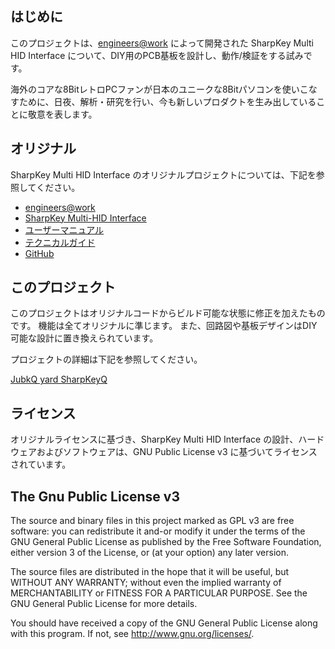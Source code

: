 ## はじめに
このプロジェクトは、[engineers@work](https://eaw.app/) によって開発された SharpKey Multi HID Interface について、DIY用のPCB基板を設計し、動作/検証をする試みです。

海外のコアな8BitレトロPCファンが日本のユニークな8Bitパソコンを使いこなすために、日夜、解析・研究を行い、今も新しいプロダクトを生み出していることに敬意を表します。

## オリジナル
SharpKey Multi HID Interface のオリジナルプロジェクトについては、下記を参照してください。

* [engineers@work](https://eaw.app/)
* [SharpKey Multi-HID Interface](https://eaw.app/sharpkey/)
* [ユーザーマニュアル](https://eaw.app/sharpkey-usermanual/)
* [テクニカルガイド](https://eaw.app/sharpkey-technicalguide/)
* [GitHub](https://github.com/pdsmart)

## このプロジェクト
このプロジェクトはオリジナルコードからビルド可能な状態に修正を加えたものです。
機能は全てオリジナルに準じます。
また、回路図や基板デザインはDIY可能な設計に置き換えられています。

プロジェクトの詳細は下記を参照してください。

[JubkQ yard SharpKeyQ](https://junkqyard.blogspot.com/p/sharpkeyq.html)


## ライセンス
オリジナルライセンスに基づき、SharpKey Multi HID Interface の設計、ハードウェアおよびソフトウェアは、GNU Public License v3 に基づいてライセンスされています。

## The Gnu Public License v3
The source and binary files in this project marked as GPL v3 are free software: you can redistribute it and-or modify it under the terms of the GNU General Public License as published by the Free Software Foundation, either version 3 of the License, or (at your option) any later version.

The source files are distributed in the hope that it will be useful, but WITHOUT ANY WARRANTY; without even the implied warranty of MERCHANTABILITY or FITNESS FOR A PARTICULAR PURPOSE. See the GNU General Public License for more details.

You should have received a copy of the GNU General Public License along with this program. If not, see http://www.gnu.org/licenses/.

